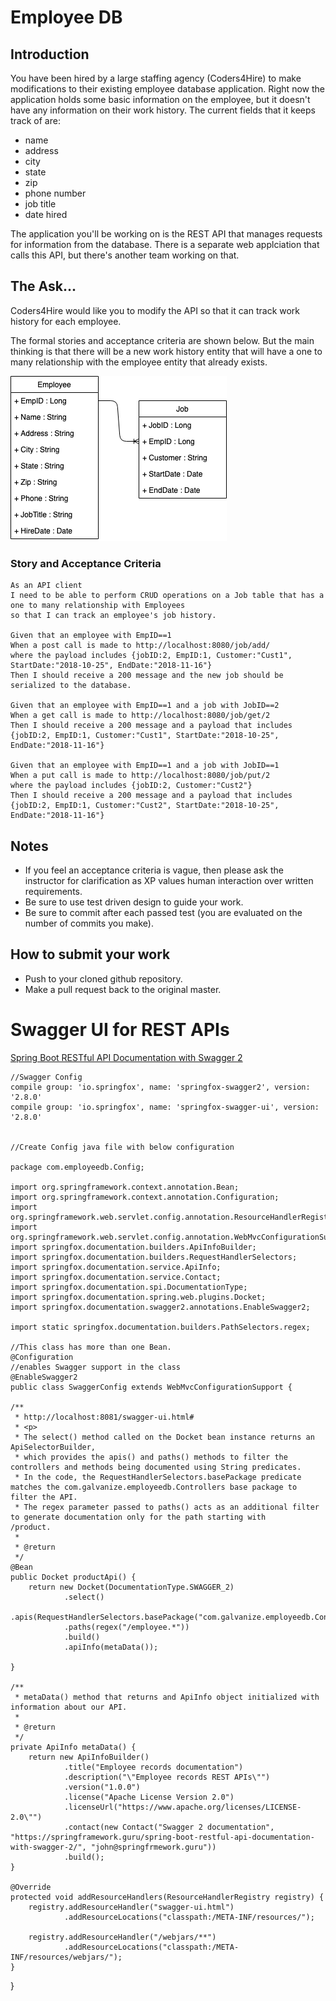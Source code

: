 # Employee DB

## Introduction
You have been hired by a large staffing agency (Coders4Hire) to make modifications to their existing employee database application.  Right now the application holds some basic information on the employee, but it doesn't have any information on their work history. The current fields that it keeps track of are:
* name
* address
* city
* state
* zip
* phone number
* job title
* date hired

The application you'll be working on is the REST API that manages requests for information from the database.  There is a separate web applciation that calls this API, but there's another team working on that.

## The Ask...
Coders4Hire would like you to modify the API so that it can track work history for each employee.

The formal stories and acceptance criteria are shown below.  But the main thinking is that there will be a new work history entity that will have a one to many relationship with the employee entity that already exists.

![Employee-Job Relationship](images/Employee-WorkHistory.png)

### Story and Acceptance Criteria

```cucumber
As an API client 
I need to be able to perform CRUD operations on a Job table that has a one to many relationship with Employees 
so that I can track an employee's job history.

Given that an employee with EmpID==1 
When a post call is made to http://localhost:8080/job/add/
where the payload includes {jobID:2, EmpID:1, Customer:"Cust1", StartDate:"2018-10-25", EndDate:"2018-11-16"}
Then I should receive a 200 message and the new job should be serialized to the database.

Given that an employee with EmpID==1 and a job with JobID==2
When a get call is made to http://localhost:8080/job/get/2
Then I should receive a 200 message and a payload that includes {jobID:2, EmpID:1, Customer:"Cust1", StartDate:"2018-10-25", EndDate:"2018-11-16"}

Given that an employee with EmpID==1 and a job with JobID==1
When a put call is made to http://localhost:8080/job/put/2
where the payload includes {jobID:2, Customer:"Cust2"}
Then I should receive a 200 message and a payload that includes {jobID:2, EmpID:1, Customer:"Cust2", StartDate:"2018-10-25", EndDate:"2018-11-16"}

```

## Notes
* If you feel an acceptance criteria is vague, then please ask the instructor for clarification as XP values human interaction over written requirements.
* Be sure to use test driven design to guide your work. 
* Be sure to commit after each passed test (you are evaluated on the number of commits you make).

## How to submit your work
* Push to your cloned github repository.
* Make a pull request back to the original master.

    
    
# Swagger UI for REST APIs

   [Spring Boot RESTful API Documentation with Swagger 2](https://springframework.guru/spring-boot-restful-api-documentation-with-swagger-2/)
    
    //Swagger Config
    compile group: 'io.springfox', name: 'springfox-swagger2', version: '2.8.0'
    compile group: 'io.springfox', name: 'springfox-swagger-ui', version: '2.8.0'
    

    //Create Config java file with below configuration
    
    package com.employeedb.Config;

    import org.springframework.context.annotation.Bean;
    import org.springframework.context.annotation.Configuration;
    import org.springframework.web.servlet.config.annotation.ResourceHandlerRegistry;
    import org.springframework.web.servlet.config.annotation.WebMvcConfigurationSupport;
    import springfox.documentation.builders.ApiInfoBuilder;
    import springfox.documentation.builders.RequestHandlerSelectors;
    import springfox.documentation.service.ApiInfo;
    import springfox.documentation.service.Contact;
    import springfox.documentation.spi.DocumentationType;
    import springfox.documentation.spring.web.plugins.Docket;
    import springfox.documentation.swagger2.annotations.EnableSwagger2;

    import static springfox.documentation.builders.PathSelectors.regex;

    //This class has more than one Bean.
    @Configuration
    //enables Swagger support in the class
    @EnableSwagger2
    public class SwaggerConfig extends WebMvcConfigurationSupport {

    /**
     * http://localhost:8081/swagger-ui.html#
     * <p>
     * The select() method called on the Docket bean instance returns an ApiSelectorBuilder,
     * which provides the apis() and paths() methods to filter the controllers and methods being documented using String predicates.
     * In the code, the RequestHandlerSelectors.basePackage predicate matches the com.galvanize.employeedb.Controllers base package to          filter the API.
     * The regex parameter passed to paths() acts as an additional filter to generate documentation only for the path starting with             /product.
     *
     * @return
     */
    @Bean
    public Docket productApi() {
        return new Docket(DocumentationType.SWAGGER_2)
                .select()
                .apis(RequestHandlerSelectors.basePackage("com.galvanize.employeedb.Controllers"))
                .paths(regex("/employee.*"))
                .build()
                .apiInfo(metaData());

    }

    /**
     * metaData() method that returns and ApiInfo object initialized with information about our API.
     *
     * @return
     */
    private ApiInfo metaData() {
        return new ApiInfoBuilder()
                .title("Employee records documentation")
                .description("\"Employee records REST APIs\"")
                .version("1.0.0")
                .license("Apache License Version 2.0")
                .licenseUrl("https://www.apache.org/licenses/LICENSE-2.0\"")
                .contact(new Contact("Swagger 2 documentation", "https://springframework.guru/spring-boot-restful-api-documentation-with-swagger-2/", "john@springfrmework.guru"))
                .build();
    }

    @Override
    protected void addResourceHandlers(ResourceHandlerRegistry registry) {
        registry.addResourceHandler("swagger-ui.html")
                .addResourceLocations("classpath:/META-INF/resources/");

        registry.addResourceHandler("/webjars/**")
                .addResourceLocations("classpath:/META-INF/resources/webjars/");
    }
}
    
    
    
 
